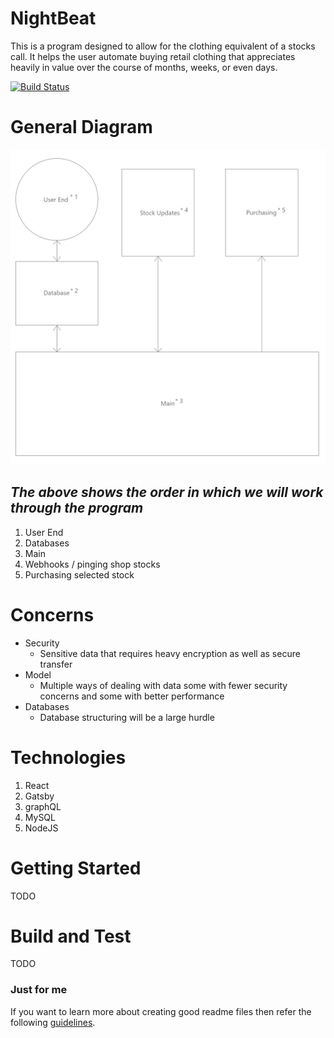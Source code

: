 # NightBeat
This is a program designed to allow for the clothing equivalent of a stocks call. It helps the user automate buying retail clothing that appreciates heavily in value over the course of months, weeks, or even days.

[![Build Status](https://dev.azure.com/money1062/NightBeat/_apis/build/status/CTMoney.nightbeat%20(1)?branchName=master)](https://dev.azure.com/money1062/NightBeat/_build/latest?definitionId=13&branchName=master)


# General Diagram
![Workflow](./Overview.png)


## *_**The above shows the order in which we will work through the program**_*
1. User End
2. Databases
3. Main
4. Webhooks / pinging shop stocks
5. Purchasing selected stock

# Concerns
- Security
  - Sensitive data that requires heavy encryption as well as secure transfer
- Model
  - Multiple ways of dealing with data some with fewer security concerns and some with better performance
- Databases
  - Database structuring will be a large hurdle
  
# Technologies 
1. React
2. Gatsby
3. graphQL
3. MySQL
4. NodeJS

# Getting Started
TODO
# Build and Test
TODO
 
### Just for me
If you want to learn more about creating good readme files then refer the following [guidelines](https://www.visualstudio.com/en-us/docs/git/create-a-readme).
